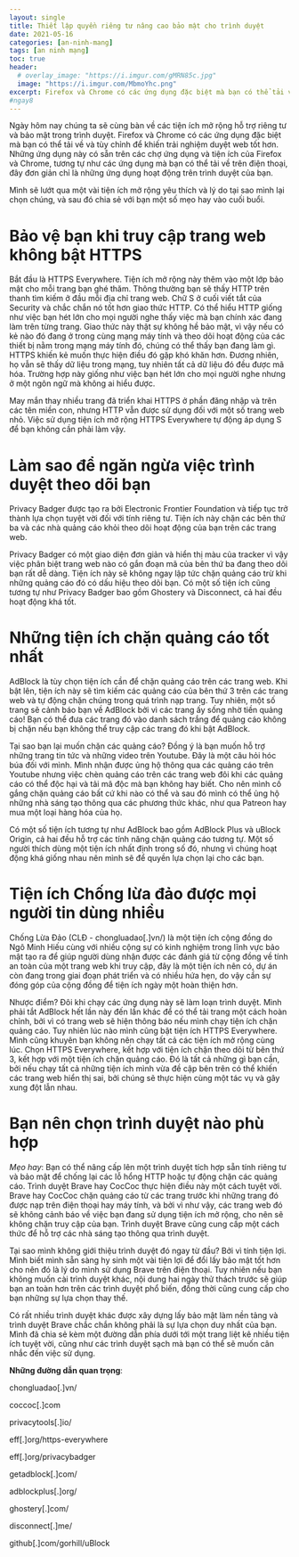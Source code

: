```yaml
---
layout: single
title: Thiết lập quyền riêng tư nâng cao bảo mật cho trình duyệt
date: 2021-05-16
categories: [an-ninh-mang]
tags: [an ninh mạng]
toc: true
header:
  # overlay_image: "https://i.imgur.com/gMRN85c.jpg"
  image: "https://i.imgur.com/MbmoYhc.png"
excerpt: Firefox và Chrome có các ứng dụng đặc biệt mà bạn có thể tải về và tùy chỉnh để khiến trải nghiệm duyệt web tốt hơn.
#ngay8
---
```

Ngày hôm nay chúng ta sẽ cùng bàn về các tiện ích mở rộng hỗ trợ riêng tư và bảo mật trong trình duyệt. Firefox và Chrome có các ứng dụng đặc biệt mà bạn có thể tải về và tùy chỉnh để khiến trải nghiệm duyệt web tốt hơn. Những ứng dụng này có sẵn trên các chợ ứng dụng và tiện ích của Firefox và Chrome, tương tự như các ứng dụng mà bạn có thể tải về trên điện thoại, đây đơn giản chỉ là những ứng dụng hoạt động trên trình duyệt của bạn.

Mình sẽ lướt qua một vài tiện ích mở rộng yêu thích và lý do tại sao mình lại chọn chúng, và sau đó chia sẻ với bạn một số mẹo hay vào cuối buổi.
# Bảo vệ bạn khi truy cập trang web không bật HTTPS
Bắt đầu là HTTPS Everywhere. Tiện ích mở rộng này thêm vào một lớp bảo mật cho mỗi trang bạn ghé thăm. Thông thường bạn sẽ thấy HTTP trên thanh tìm kiếm ở đầu mỗi địa chỉ trang web.  Chữ S ở cuối viết tắt của Security và chắc chắn nó tốt hơn giao thức HTTP. Có thể hiểu HTTP giống như việc bạn hét lớn cho mọi người nghe thấy việc mà bạn chính xác đang làm trên từng trang. Giao thức này thật sự không hề bảo mật, vì vậy nếu có kẻ nào đó đang ở trong cùng mạng máy tính và theo dõi hoạt động của các thiết bị nằm trong mạng máy tính đó, chúng có thể thấy bạn đang làm gì. HTTPS khiến kẻ muốn thực hiện điều đó gặp khó khăn hơn. Đương nhiên, họ vẫn sẽ thấy dữ liệu trong mạng, tuy nhiên tất cả dữ liệu đó đều được mã hóa. Trường hợp này giống như việc bạn hét lớn cho mọi người nghe nhưng ở một ngôn ngữ mà không ai hiểu được.

May mắn thay nhiều trang đã triển khai HTTPS ở phần đăng nhập và trên các tên miền con, nhưng HTTP vẫn được sử dụng đối với một số trang web nhỏ. Việc sử dụng tiện ích mở rộng HTTPS Everywhere tự động áp dụng S để bạn không cần phải làm vậy.
# Làm sao để ngăn ngừa việc trình duyệt theo dõi bạn
Privacy Badger được tạo ra bởi Electronic Frontier Foundation và tiếp tục trở thành lựa chọn tuyệt vời đối với tính riêng tư. Tiện ích này chặn các bên thứ ba và các nhà quảng cáo khỏi theo dõi hoạt động của bạn trên các trang web.

Privacy Badger có một giao diện đơn giản và hiển thị màu của tracker vì vậy việc phân biệt trang web nào có gắn đoạn mã của bên thứ ba đang theo dõi bạn rất dễ dàng. Tiện ích này sẽ không ngay lập tức chặn quảng cáo trừ khi những quảng cáo đó có dấu hiệu theo dõi bạn. Có một số tiện ích cũng tương tự như Privacy Badger bao gồm Ghostery và Disconnect, cả hai đều hoạt động khá tốt.
# Những tiện ích chặn quảng cáo tốt nhất
AdBlock là tùy chọn tiện ích cần để chặn quảng cáo trên các trang web. Khi bật lên, tiện ích này sẽ tìm kiếm các quảng cáo của bên thứ 3 trên các trang web và tự động chặn chúng trong quá trình nạp trang. Tuy nhiên, một số trang sẽ cảnh báo bạn về AdBlock bởi vì các trang ấy sống nhờ tiền quảng cáo! Bạn có thể đưa các trang đó vào danh sách trắng để quảng cáo không bị chặn nếu bạn không thể truy cập các trang đó khi bật AdBlock.

Tại sao bạn lại muốn chặn các quảng cáo? Đồng ý là bạn muốn hỗ trợ những trang tin tức và những video trên Youtube. Đây là một câu hỏi hóc búa đối với mình. Mình nhận được ủng hộ thông qua các quảng cáo trên Youtube nhưng việc chèn quảng cáo trên các trang web đôi khi các quảng cáo có thể độc hại và tải mã độc mà bạn không hay biết. Cho nên mình cố gắng chặn quảng cáo bất cứ khi nào có thể và sau đó mình có thể ủng hộ những nhà sáng tạo thông qua các phương thức khác, như qua Patreon hay mua một loại hàng hóa của họ.

Có một số tiện ích tương tự như AdBlock bao gồm AdBlock Plus và uBlock Origin, cả hai đều hỗ trợ các tính năng chặn quảng cáo tương tự. Một số người thích dùng một tiện ích nhất định trong số đó, nhưng vì chúng hoạt động khá giống nhau nên mình sẽ để quyền lựa chọn lại cho các bạn.
# Tiện ích Chống lừa đảo được mọi người tin dùng nhiều
Chống Lừa Đảo (CLĐ - chongluadao[.]vn/) là một tiện ích cộng đồng do Ngô Minh Hiếu cùng với nhiều cộng sự có kinh nghiệm trong lĩnh vực bảo mật tạo ra để giúp người dùng nhận được các đánh giá từ cộng đồng về tính an toàn của một trang web khi truy cập, đây là một tiện ích nên có, dự án còn đang trong giai đoạn phát triển và có nhiều hứa hẹn, do vậy cần sự đóng góp của cộng đồng để tiện ích ngày một hoàn thiện hơn. 

Nhược điểm? Đôi khi chạy các ứng dụng này sẽ làm loạn trình duyệt. Mình phải tắt AdBlock hết lần này đến lần khác để có thể tải trang một cách hoàn chỉnh, bởi vì có trang web sẽ hiện thông báo nếu mình chạy tiện ích chặn quảng cáo. Tuy nhiên lúc nào mình cũng bật tiện ích HTTPS Everywhere. Mình cũng khuyên bạn không nên chạy tất cả các tiện ích mở rộng cùng lúc. Chọn HTTPS Everywhere, kết hợp với tiện ích chặn theo dõi từ bên thứ 3, kết hợp với một tiện ích chặn quảng cáo. Đó là tất cả những gì bạn cần, bởi nếu chạy tất cả những tiện ích mình vừa đề cập bên trên có thể khiến các trang web hiển thị sai, bởi chúng sẽ thực hiện cùng một tác vụ và gây xung đột lẫn nhau.
# Bạn nên chọn trình duyệt nào phù hợp
*Mẹo hay*: Bạn có thể nâng cấp lên một trình duyệt tích hợp sẵn tính riêng tư và bảo mật để chống lại các lỗ hổng HTTP hoặc tự động chặn các quảng cáo. Trình duyệt Brave hay CocCoc thực hiện điều này một cách tuyệt vời. Brave hay CocCoc chặn quảng cáo từ các trang trước khi những trang đó được nạp trên điện thoại hay máy tính, và bởi vì như vậy, các trang web đó sẽ không cảnh báo về việc bạn đang sử dụng tiện ích mở rộng, cho nên sẽ không chặn truy cập của bạn. Trình duyệt Brave cũng cung cấp một cách thức để hỗ trợ các nhà sáng tạo thông qua trình duyệt.

Tại sao mình không giới thiệu trình duyệt đó ngay từ đầu? Bởi vì tính tiện lợi. Mình biết mình sẵn sàng hy sinh một vài tiện lợi để đổi lấy bảo mật tốt hơn cho nên đó là lý do mình sử dụng Brave trên điện thoại. Tuy nhiên nếu bạn không muốn cài trình duyệt khác, nội dung hai ngày thử thách trước sẽ giúp bạn an toàn hơn trên các trình duyệt phổ biến, đồng thời cũng cung cấp cho bạn những sự lựa chọn thay thế.

Có rất nhiều trình duyệt khác được xây dựng lấy bảo mật làm nền tảng và trình duyệt Brave chắc chắn không phải là sự lựa chọn duy nhất của bạn. Mình đã chia sẻ kèm một đường dẫn phía dưới tới một trang liệt kê nhiều tiện ích tuyệt vời, cũng như các trình duyệt sạch mà bạn có thể sẽ muốn cân nhắc đến việc sử dụng. 
 
**Những đường dẫn quan trọng**:

chongluadao[.]vn/

coccoc[.]com

privacytools[.]io/

eff[.]org/https-everywhere

eff[.]org/privacybadger

getadblock[.]com/

adblockplus[.]org/

ghostery[.]com/

disconnect[.]me/

github[.]com/gorhill/uBlock